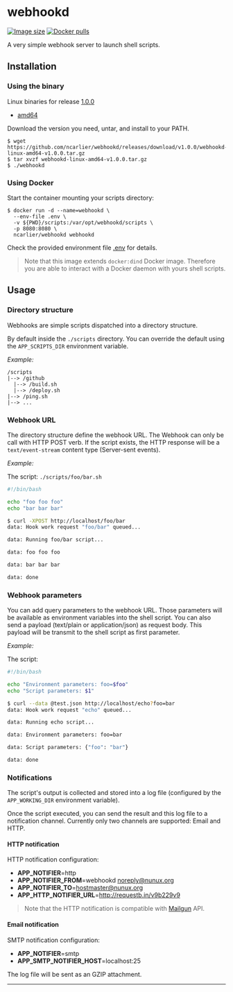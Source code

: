 # webhookd

[![Image size](https://img.shields.io/imagelayers/image-size/ncarlier/webhookd/latest.svg)](https://hub.docker.com/r/ncarlier/webhookd/)
[![Docker pulls](https://img.shields.io/docker/pulls/ncarlier/webhookd.svg)](https://hub.docker.com/r/ncarlier/webhookd/)

A very simple webhook server to launch shell scripts.

## Installation

### Using the binary

Linux binaries for release [1.0.0](https://github.com/ncarlier/webhookd/releases)

* [amd64](https://github.com/ncarlier/webhookd/releases/download/v1.0.0/webhookd-linux-amd64-v1.0.0.tar.gz)

Download the version you need, untar, and install to your PATH.

```
$ wget https://github.com/ncarlier/webhookd/releases/download/v1.0.0/webhookd-linux-amd64-v1.0.0.tar.gz
$ tar xvzf webhookd-linux-amd64-v1.0.0.tar.gz
$ ./webhookd
```

### Using Docker

Start the container mounting your scripts directory:

```
$ docker run -d --name=webhookd \
  --env-file .env \
  -v ${PWD}/scripts:/var/opt/webhookd/scripts \
  -p 8080:8080 \
  ncarlier/webhookd webhookd
```

Check the provided environment file [.env](.env) for details.

> Note that this image extends `docker:dind` Docker image. Therefore you are
> able to interact with a Docker daemon with yours shell scripts.

## Usage

### Directory structure

Webhooks are simple scripts dispatched into a directory structure.

By default inside the `./scripts` directory.
You can override the default using the `APP_SCRIPTS_DIR` environment variable.

*Example:*

```
/scripts
|--> /github
  |--> /build.sh
  |--> /deploy.sh
|--> /ping.sh
|--> ...
```

### Webhook URL

The directory structure define the webhook URL.
The Webhook can only be call with HTTP POST verb.
If the script exists, the HTTP response will be a `text/event-stream` content
type (Server-sent events).

*Example:*

The script: `./scripts/foo/bar.sh`

```bash
#!/bin/bash

echo "foo foo foo"
echo "bar bar bar"
```

```bash
$ curl -XPOST http://localhost/foo/bar
data: Hook work request "foo/bar" queued...

data: Running foo/bar script...

data: foo foo foo

data: bar bar bar

data: done
```

### Webhook parameters

You can add query parameters to the webhook URL.
Those parameters will be available as environment variables into the shell
script.
You can also send a payload (text/plain or application/json) as request body.
This payload will be transmit to the shell script as first parameter.

*Example:*

The script:

```bash
#!/bin/bash

echo "Environment parameters: foo=$foo"
echo "Script parameters: $1"
```

```bash
$ curl --data @test.json http://localhost/echo?foo=bar
data: Hook work request "echo" queued...

data: Running echo script...

data: Environment parameters: foo=bar

data: Script parameters: {"foo": "bar"}

data: done
```

### Notifications

The script's output is collected and stored into a log file (configured by the
`APP_WORKING_DIR` environment variable).

Once the script executed, you can send the result and this log file to a
notification channel. Currently only two channels are supported: Email and HTTP.

#### HTTP notification

HTTP notification configuration:

- **APP_NOTIFIER**=http
- **APP_NOTIFIER_FROM**=webhookd <noreply@nunux.org>
- **APP_NOTIFIER_TO**=hostmaster@nunux.org
- **APP_HTTP_NOTIFIER_URL**=http://requestb.in/v9b229v9

> Note that the HTTP notification is compatible with
[Mailgun](https://mailgun.com) API.

#### Email notification

SMTP notification configuration:

- **APP_NOTIFIER**=smtp
- **APP_SMTP_NOTIFIER_HOST**=localhost:25

The log file will be sent as an GZIP attachment.

---


